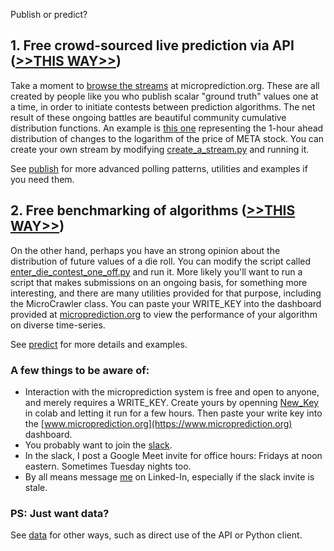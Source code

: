 Publish or predict? 

## 1. Free crowd-sourced live prediction via API ([>>THIS WAY>>](https://microprediction.github.io/publish.html))

Take a moment to [browse the streams](https://www.microprediction.org/browse_streams.html) at microprediction.org. These are all created by people like you who publish scalar "ground truth" values one at a time, in order to initiate contests between prediction algorithms. The net result of these ongoing battles are beautiful community cumulative distribution functions. An example is [this one](https://www.microprediction.org/stream_dashboard.html?stream=faang_1&horizon=3555) representing the 1-hour ahead distribution of changes to the logarithm of the price of META stock. You can create your own stream by modifying [create_a_stream.py](https://github.com/microprediction/microprediction/blob/master/hello_world/create_a_stream.py) and running it. 

See [publish](https://microprediction.github.io/publish.html) for more advanced polling patterns, utilities and examples if you need them.  

## 2. Free benchmarking of algorithms ([>>THIS WAY>>](https://microprediction.github.io/predict.html))

On the other hand, perhaps you have an strong opinion about the distribution of future values of a die roll. You can modify the script called
[enter_die_contest_one_off.py](https://github.com/microprediction/microprediction/blob/master/hello_world/enter_die_contest_one_off.py) and run it. More likely you'll want to run a script that makes submissions on an ongoing basis, for something more interesting, and there are many utilities provided for that purpose, including the MicroCrawler class. You can paste your WRITE_KEY into the dashboard provided at [microprediction.org](https://www.microprediction.org/) to view the performance of your algorithm on diverse time-series. 

See [predict](https://microprediction.github.io/predict.html) for more details and examples. 

### A few things to be aware of:

 - Interaction with the microprediction system is free and open to anyone, and merely requires a WRITE_KEY. Create yours by openning [New_Key](https://github.com/microprediction/microprediction/blob/master/notebook_examples/New_Key.ipynb) in colab and letting it run for a few hours. Then paste your write key into the [www.microprediction.org](https://www.microprediction.org) dashboard. 
 - You probably want to join the [slack](https://microprediction.github.io/slack.html). 
 - In the slack, I post a Google Meet invite for office hours: Fridays at noon eastern. Sometimes Tuesday nights too.  
 - By all means message [me](https://www.linkedin.com/in/petercotton/) on Linked-In, especially if the slack invite is stale. 

 
### PS: Just want data?
See [data](https://microprediction.github.io/data.html) for other ways, such as direct use of the API or Python client. 
  






